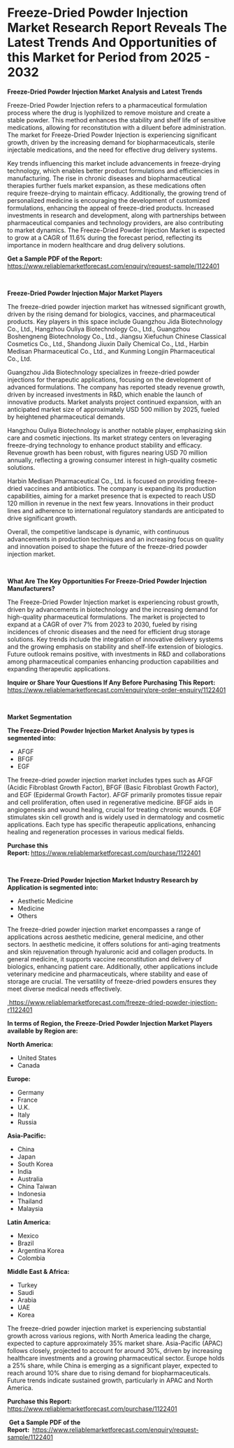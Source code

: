 <p><h1>Freeze-Dried Powder Injection Market Research Report Reveals The Latest Trends And Opportunities of this Market for Period from 2025 - 2032</h1></p><p><strong>Freeze-Dried Powder Injection Market Analysis and Latest Trends</strong></p>
<p><p>Freeze-Dried Powder Injection refers to a pharmaceutical formulation process where the drug is lyophilized to remove moisture and create a stable powder. This method enhances the stability and shelf life of sensitive medications, allowing for reconstitution with a diluent before administration. The market for Freeze-Dried Powder Injection is experiencing significant growth, driven by the increasing demand for biopharmaceuticals, sterile injectable medications, and the need for effective drug delivery systems.</p><p>Key trends influencing this market include advancements in freeze-drying technology, which enables better product formulations and efficiencies in manufacturing. The rise in chronic diseases and biopharmaceutical therapies further fuels market expansion, as these medications often require freeze-drying to maintain efficacy. Additionally, the growing trend of personalized medicine is encouraging the development of customized formulations, enhancing the appeal of freeze-dried products. Increased investments in research and development, along with partnerships between pharmaceutical companies and technology providers, are also contributing to market dynamics. The Freeze-Dried Powder Injection Market is expected to grow at a CAGR of 11.6% during the forecast period, reflecting its importance in modern healthcare and drug delivery solutions.</p></p>
<p><strong>Get a Sample PDF of the Report:&nbsp;</strong> <a href="https://www.reliablemarketforecast.com/enquiry/request-sample/1122401?utm_campaign=3010&utm_medium=2&utm_source=Github&utm_content=ia&utm_term=19042025&utm_id=freeze-dried-powder-injection">https://www.reliablemarketforecast.com/enquiry/request-sample/1122401</a></p>
<p>&nbsp;</p>
<p><strong>Freeze-Dried Powder Injection Major Market Players</strong></p>
<p><p>The freeze-dried powder injection market has witnessed significant growth, driven by the rising demand for biologics, vaccines, and pharmaceutical products. Key players in this space include Guangzhou Jida Biotechnology Co., Ltd., Hangzhou Ouliya Biotechnology Co., Ltd., Guangzhou Boshengneng Biotechnology Co., Ltd., Jiangsu Xiefuchun Chinese Classical Cosmetics Co., Ltd., Shandong Jiuxin Daily Chemical Co., Ltd., Harbin Medisan Pharmaceutical Co., Ltd., and Kunming Longjin Pharmaceutical Co., Ltd.</p><p>Guangzhou Jida Biotechnology specializes in freeze-dried powder injections for therapeutic applications, focusing on the development of advanced formulations. The company has reported steady revenue growth, driven by increased investments in R&D, which enable the launch of innovative products. Market analysts project continued expansion, with an anticipated market size of approximately USD 500 million by 2025, fueled by heightened pharmaceutical demands.</p><p>Hangzhou Ouliya Biotechnology is another notable player, emphasizing skin care and cosmetic injections. Its market strategy centers on leveraging freeze-drying technology to enhance product stability and efficacy. Revenue growth has been robust, with figures nearing USD 70 million annually, reflecting a growing consumer interest in high-quality cosmetic solutions.</p><p>Harbin Medisan Pharmaceutical Co., Ltd. is focused on providing freeze-dried vaccines and antibiotics. The company is expanding its production capabilities, aiming for a market presence that is expected to reach USD 120 million in revenue in the next few years. Innovations in their product lines and adherence to international regulatory standards are anticipated to drive significant growth.</p><p>Overall, the competitive landscape is dynamic, with continuous advancements in production techniques and an increasing focus on quality and innovation poised to shape the future of the freeze-dried powder injection market.</p></p>
<p>&nbsp;</p>
<p><strong>What Are The Key Opportunities For Freeze-Dried Powder Injection Manufacturers?</strong></p>
<p><p>The Freeze-Dried Powder Injection market is experiencing robust growth, driven by advancements in biotechnology and the increasing demand for high-quality pharmaceutical formulations. The market is projected to expand at a CAGR of over 7% from 2023 to 2030, fueled by rising incidences of chronic diseases and the need for efficient drug storage solutions. Key trends include the integration of innovative delivery systems and the growing emphasis on stability and shelf-life extension of biologics. Future outlook remains positive, with investments in R&D and collaborations among pharmaceutical companies enhancing production capabilities and expanding therapeutic applications.</p></p>
<p><strong>Inquire or Share Your Questions If Any Before Purchasing This Report:</strong> <a href="https://www.reliablemarketforecast.com/enquiry/pre-order-enquiry/1122401?utm_campaign=3010&utm_medium=2&utm_source=Github&utm_content=ia&utm_term=19042025&utm_id=freeze-dried-powder-injection">https://www.reliablemarketforecast.com/enquiry/pre-order-enquiry/1122401</a></p>
<p>&nbsp;</p>
<p><strong>Market Segmentation</strong></p>
<p><strong>The Freeze-Dried Powder Injection Market Analysis by types is segmented into:</strong></p>
<p><ul><li>AFGF</li><li>BFGF</li><li>EGF</li></ul></p>
<p><p>The freeze-dried powder injection market includes types such as AFGF (Acidic Fibroblast Growth Factor), BFGF (Basic Fibroblast Growth Factor), and EGF (Epidermal Growth Factor). AFGF primarily promotes tissue repair and cell proliferation, often used in regenerative medicine. BFGF aids in angiogenesis and wound healing, crucial for treating chronic wounds. EGF stimulates skin cell growth and is widely used in dermatology and cosmetic applications. Each type has specific therapeutic applications, enhancing healing and regeneration processes in various medical fields.</p></p>
<p><strong>Purchase this Report:&nbsp;</strong><a href="https://www.reliablemarketforecast.com/purchase/1122401?utm_campaign=3010&utm_medium=2&utm_source=Github&utm_content=ia&utm_term=19042025&utm_id=freeze-dried-powder-injection">https://www.reliablemarketforecast.com/purchase/1122401</a></p>
<p>&nbsp;</p>
<p><strong>The Freeze-Dried Powder Injection Market Industry Research by Application is segmented into:</strong></p>
<p><ul><li>Aesthetic Medicine</li><li>Medicine</li><li>Others</li></ul></p>
<p><p>The freeze-dried powder injection market encompasses a range of applications across aesthetic medicine, general medicine, and other sectors. In aesthetic medicine, it offers solutions for anti-aging treatments and skin rejuvenation through hyaluronic acid and collagen products. In general medicine, it supports vaccine reconstitution and delivery of biologics, enhancing patient care. Additionally, other applications include veterinary medicine and pharmaceuticals, where stability and ease of storage are crucial. The versatility of freeze-dried powders ensures they meet diverse medical needs effectively.</p></p>
<p><a href="https://www.reliablemarketforecast.com/freeze-dried-powder-injection-r1122401?utm_campaign=3010&utm_medium=2&utm_source=Github&utm_content=ia&utm_term=19042025&utm_id=freeze-dried-powder-injection">&nbsp;https://www.reliablemarketforecast.com/freeze-dried-powder-injection-r1122401</a></p>
<p><strong>In terms of Region, the Freeze-Dried Powder Injection Market Players available by Region are:</strong></p>
<p>
    <p> <strong> North America: </strong>
        <ul>
            <li>United States</li>
            <li>Canada</li>
        </ul>
        </p> 
    <p> <strong> Europe: </strong>
        <ul>
            <li>Germany</li>
            <li>France</li>
            <li>U.K.</li>
            <li>Italy</li>
            <li>Russia</li>
        </ul>
        </p> 
    <p> <strong> Asia-Pacific: </strong>
        <ul>
            <li>China</li>
            <li>Japan</li>
            <li>South Korea</li>
            <li>India</li>
            <li>Australia</li>
            <li>China Taiwan</li>
            <li>Indonesia</li>
            <li>Thailand</li>
            <li>Malaysia</li>
        </ul>
        </p> 
    <p> <strong> Latin America: </strong>
        <ul>
            <li>Mexico</li>
            <li>Brazil</li>
            <li>Argentina Korea</li>
            <li>Colombia</li>
        </ul>
        </p> 
    <p> <strong> Middle East & Africa: </strong>
        <ul>
            <li>Turkey</li>
            <li>Saudi</li>
            <li>Arabia</li>
            <li>UAE</li>
            <li>Korea</li>
        </ul>
    </p>
    </p>
<p><p>The freeze-dried powder injection market is experiencing substantial growth across various regions, with North America leading the charge, expected to capture approximately 35% market share. Asia-Pacific (APAC) follows closely, projected to account for around 30%, driven by increasing healthcare investments and a growing pharmaceutical sector. Europe holds a 25% share, while China is emerging as a significant player, expected to reach around 10% share due to rising demand for biopharmaceuticals. Future trends indicate sustained growth, particularly in APAC and North America.</p></p>
<p><strong>Purchase this Report: </strong><a href="https://www.reliablemarketforecast.com/purchase/1122401?utm_campaign=3010&utm_medium=2&utm_source=Github&utm_content=ia&utm_term=19042025&utm_id=freeze-dried-powder-injection">https://www.reliablemarketforecast.com/purchase/1122401</a></p>
<p>&nbsp;<strong>Get a Sample PDF of the Report:&nbsp;&nbsp;</strong><a href="https://www.reliablemarketforecast.com/enquiry/request-sample/1122401?utm_campaign=3010&utm_medium=2&utm_source=Github&utm_content=ia&utm_term=19042025&utm_id=freeze-dried-powder-injection">https://www.reliablemarketforecast.com/enquiry/request-sample/1122401</a></p>
<p><strong></strong></p>
<p><p></p><p></p><p></p></p>